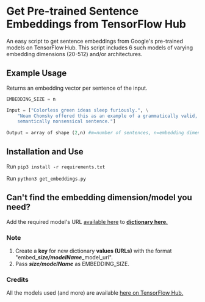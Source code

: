 # Get Pre-trained Sentence Embeddings from TensorFlow Hub
An easy script to get sentence embeddings from Google's pre-trained models on TensorFlow Hub. This script includes 6 such models of varying embedding dimensions (20-512) and/or architectures.

## Example Usage

Returns an embedding vector per sentence of the input.
```python
EMBEDDING_SIZE = n

Input = ["Colorless green ideas sleep furiously.", \
	"Noam Chomsky offered this as an example of a grammatically valid, \
	semantically nonsensical sentence."]
				
Output = array of shape (2,n) #m=number of sentences, n=embedding dimension
``` 


## Installation and Use
Run `pip3 install -r requirements.txt`

Run `python3 get_embeddings.py`

## Can't find the embedding dimension/model you need?
Add the required model's URL [available here](https://tfhub.dev/s?module-type=text-embedding&subtype=module,placeholder) to **[dictionary here.](https://github.com/saranya132/pretrained_sent_embeddings/blob/832e609920d58e614a5342221d0406bd6995dc0e/get_embeddings.py#L13-L21)**

### Note 
1. Create a **key** for new dictionary **values (URLs)** with the format "embed_**_size/modelName_**_model_url".
2. Pass **_size/modelName_** as EMBEDDING_SIZE.

### Credits
All the models used (and more) are available [here on TensorFlow Hub.](https://tfhub.dev/s?module-type=text-embedding&subtype=module,placeholder)
